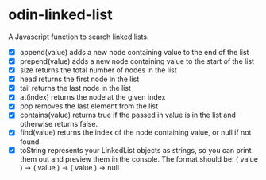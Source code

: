 # odin-linked-list
A Javascript function to search linked lists.

- [X] append(value) adds a new node containing value to the end of the list
- [X] prepend(value) adds a new node containing value to the start of the list
- [X] size returns the total number of nodes in the list
- [X] head returns the first node in the list
- [X] tail returns the last node in the list
- [x] at(index) returns the node at the given index
- [X] pop removes the last element from the list
- [x] contains(value) returns true if the passed in value is in the list and otherwise returns false.
- [x] find(value) returns the index of the node containing value, or null if not found.
- [X] toString represents your LinkedList objects as strings, so you can print them out and preview them in the console. The format should be: ( value ) -> ( value ) -> ( value ) -> null